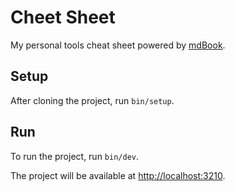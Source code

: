 # Cheet Sheet

My personal tools cheat sheet powered by [mdBook](https://rust-lang.github.io/mdBook/).

## Setup

After cloning the project, run `bin/setup`.

## Run

To run the project, run `bin/dev`.

The project will be available at [http://localhost:3210](http://localhost:3210).
